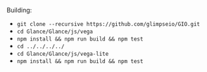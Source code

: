 
Building:

  * `git clone --recursive https://github.com/glimpseio/GIO.git`
  * `cd Glance/Glance/js/vega`
  * `npm install && npm run build && npm test`
  * `cd ../../../../`
  * `cd Glance/Glance/js/vega-lite`
  * `npm install && npm run build && npm test`


